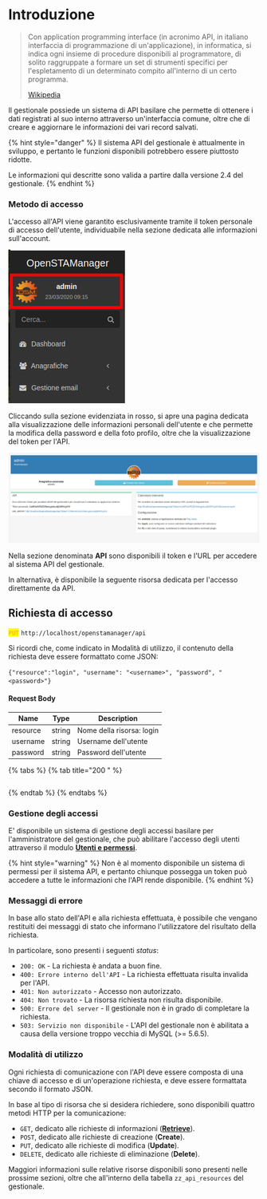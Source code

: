 # Introduzione

> Con application programming interface (in acronimo API, in italiano interfaccia di programmazione di un'applicazione), in informatica, si indica ogni insieme di procedure disponibili al programmatore, di solito raggruppate a formare un set di strumenti specifici per l'espletamento di un determinato compito all'interno di un certo programma.
>
> [Wikipedia](https://it.wikipedia.org/wiki/Application\_programming\_interface)

Il gestionale possiede un sistema di API basilare che permette di ottenere i dati registrati al suo interno attraverso un'interfaccia comune, oltre che di creare e aggiornare le informazioni dei vari record salvati.

{% hint style="danger" %}
Il sistema API del gestionale è attualmente in sviluppo, e pertanto le funzioni disponibili potrebbero essere piuttosto ridotte.

Le informazioni qui descritte sono valida a partire dalla versione 2.4 del gestionale.
{% endhint %}

### Metodo di accesso

L'accesso all'API viene garantito esclusivamente tramite il token personale di accesso dell'utente, individuabile nella sezione dedicata alle informazioni sull'account.

![Area di informazioni dell'utente](../.gitbook/assets/informazioni-utente.png)

Cliccando sulla sezione evidenziata in rosso, si apre una pagina dedicata alla visualizzazione delle informazioni personali dell'utente e che permette la modifica della password e della foto profilo, oltre che la visualizzazione del token per l'API.

![Informazioni sull'utente](<../.gitbook/assets/image (14).png>)

Nella sezione denominata **API** sono disponibili il token e l'URL per accedere al sistema API del gestionale.

In alternativa, è disponibile la seguente risorsa dedicata per l'accesso direttamente da API.

## Richiesta di accesso

<mark style="color:orange;">`PUT`</mark> `http://localhost/openstamanager/api`

Si ricordi che, come indicato in Modalità di utilizzo, il contenuto della richiesta deve essere formattato come JSON:

`{"resource":"login", "username": "<username>", "password", "<password>"}`

#### Request Body

| Name     | Type   | Description               |
| -------- | ------ | ------------------------- |
| resource | string | Nome della risorsa: login |
| username | string | Username dell'utente      |
| password | string | Password dell'utente      |

{% tabs %}
{% tab title="200 " %}
```
```
{% endtab %}
{% endtabs %}

### Gestione degli accessi

E' disponibile un sistema di gestione degli accessi basilare per l'amministratore del gestionale, che può abilitare l'accesso degli utenti attraverso il modulo [**Utenti e permessi**](../modules/strumenti/utentiepermessi.md).

{% hint style="warning" %}
Non è al momento disponibile un sistema di permessi per il sistema API, e pertanto chiunque possegga un token può accedere a tutte le informazioni che l'API rende disponibile.
{% endhint %}

### Messaggi di errore

In base allo stato dell'API e alla richiesta effettuata, è possibile che vengano restituiti dei messaggi di stato che informano l'utilizzatore del risultato della richiesta.

In particolare, sono presenti i seguenti _status_:

* `200: OK` - La richiesta è andata a buon fine.
* `400: Errore interno dell'API` - La richiesta effettuata risulta invalida per l'API.
* `401: Non autorizzato` - Accesso non autorizzato.
* `404: Non trovato` - La risorsa richiesta non risulta disponibile.
* `500: Errore del server` - Il gestionale non è in grado di completare la richiesta.
* `503: Servizio non disponibile` - L'API del gestionale non è abilitata a causa della versione troppo vecchia di MySQL (>= 5.6.5).

### Modalità di utilizzo

Ogni richiesta di comunicazione con l'API deve essere composta di una chiave di accesso e di un'operazione richiesta, e deve essere formattata secondo il formato JSON.

In base al tipo di risorsa che si desidera richiedere, sono disponibili quattro metodi HTTP per la comunicazione:

* `GET`, dedicato alle richieste di informazioni ([**Retrieve**](retrieve.md)).
* `POST`, dedicato alle richieste di creazione (**Create**).
* `PUT`, dedicato alle richieste di modifica (**Update**).
* `DELETE`, dedicato alle richieste di eliminazione (**Delete**).

Maggiori informazioni sulle relative risorse disponibili sono presenti nelle prossime sezioni, oltre che all'interno della tabella `zz_api_resources` del gestionale.
